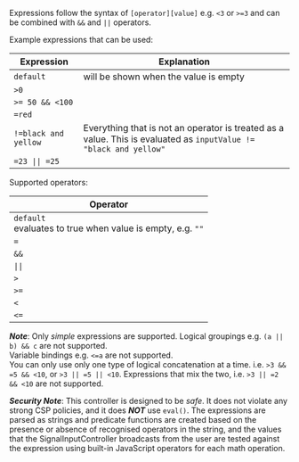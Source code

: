 Expressions follow the syntax of `[operator][value]` e.g. `<3` or `>=3` and can be combined with `&&` and `||` operators.

Example expressions that can be used:

| Expression                        | Explanation                                                                                                       |
|-----------------------------------|-------------------------------------------------------------------------------------------------------------------|
| `default`                         | will be shown when the value is empty                                                                             |
| `>0`                              |                                                                                                                   |
| `>= 50 && <100`                   |                                                                                                                   |
| `=red`                            |                                                                                                                   |
| `!=black and yellow`              | Everything that is not an operator is treated as a value. This is evaluated as `inputValue != "black and yellow"` |
| <code>=23 &#124;&#124; =25</code> |                                                                                                                   |

Supported operators:

| Operator                                                        |
|-----------------------------------------------------------------|
| `default` <br/>evaluates to true when value is empty, e.g. `""` |
| `=`                                                             |
| <code>&amp;&amp;</code>                                         |
| <code>&#124;&#124;</code>                                       |
| <code>&gt;</code>                                               |
| <code>&gt;=</code>                                              |
| <code>&lt;</code>                                               |
| <code>&lt;=</code>                                              |

___Note___: Only _simple_ expressions are supported.
Logical groupings e.g. `(a || b) && c` are not supported. <br/>
Variable bindings e.g. `<=a` are not supported. <br/>
You can only use only one type of logical concatenation at a time. i.e. `>3 && =5 && <10`, or `>3 || =5 || <10`. Expressions that mix the two, i.e. `>3 || =2 && <10` are not supported.



___Security Note___: This controller is designed to be *safe*. It does not violate any strong CSP policies, and it does ___NOT___ use `eval()`.
The expressions are parsed as strings and predicate functions are created based on the presence or absence of recognised operators in the string, and the values that the SignalInputController broadcasts from the user are tested against the expression using
built-in JavaScript operators for each math operation.